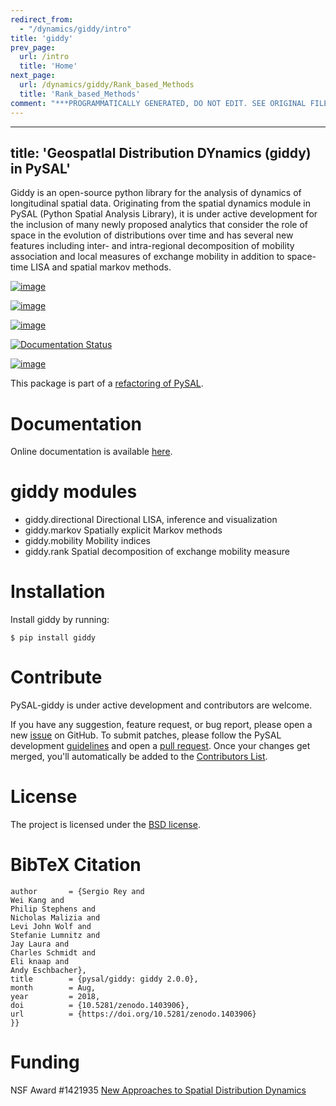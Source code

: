 ```yaml
---
redirect_from:
  - "/dynamics/giddy/intro"
title: 'giddy'
prev_page:
  url: /intro
  title: 'Home'
next_page:
  url: /dynamics/giddy/Rank_based_Methods
  title: 'Rank_based_Methods'
comment: "***PROGRAMMATICALLY GENERATED, DO NOT EDIT. SEE ORIGINAL FILES IN /content***"
---
```

---
title: 'GeospatIal Distribution DYnamics (giddy) in PySAL'
---

Giddy is an open-source python library for the analysis of dynamics of
longitudinal spatial data. Originating from the spatial dynamics module
in PySAL (Python Spatial Analysis Library), it is under active
development for the inclusion of many newly proposed analytics that
consider the role of space in the evolution of distributions over time
and has several new features including inter- and intra-regional
decomposition of mobility association and local measures of exchange
mobility in addition to space-time LISA and spatial markov methods.

[![image](https://api.travis-ci.org/pysal/giddy.svg)](https://travis-ci.org/pysal/giddy)

[![image](https://coveralls.io/repos/github/pysal/giddy/badge.svg?branch=master)](https://coveralls.io/github/pysal/giddy?branch=master)

[![image](https://badges.gitter.im/pysal/giddy.svg)](https://gitter.im/pysal/giddy)

[![Documentation Status](https://readthedocs.org/projects/giddy/badge/?version=latest)](https://giddy.readthedocs.io/en/latest/?badge=latest)

[![image](https://zenodo.org/badge/91390088.svg)](https://zenodo.org/badge/latestdoi/91390088)

This package is part of a [refactoring of
PySAL](https://github.com/pysal/pysal/wiki/PEP-13:-Refactor-PySAL-Using-Submodules).

Documentation
=============

Online documentation is available [here](https://giddy.readthedocs.io).

giddy modules
=============

-   giddy.directional Directional LISA, inference and visualization
-   giddy.markov Spatially explicit Markov methods
-   giddy.mobility Mobility indices
-   giddy.rank Spatial decomposition of exchange mobility measure

Installation
============

Install giddy by running:

    $ pip install giddy

Contribute
==========

PySAL-giddy is under active development and contributors are welcome.

If you have any suggestion, feature request, or bug report, please open
a new [issue](https://github.com/pysal/giddy/issues) on GitHub. To
submit patches, please follow the PySAL development
[guidelines](http://pysal.readthedocs.io/en/latest/developers/index.html)
and open a [pull request](https://github.com/pysal/giddy). Once your
changes get merged, you'll automatically be added to the [Contributors
List](https://github.com/pysal/giddy/graphs/contributors).

License
=======

The project is licensed under the [BSD
license](https://github.com/pysal/giddy/blob/master/LICENSE.txt).

BibTeX Citation
===============

``` {.sourceCode .@misc{giddy_2018_1403906,
author       = {Sergio Rey and
Wei Kang and
Philip Stephens and
Nicholas Malizia and
Levi John Wolf and
Stefanie Lumnitz and
Jay Laura and
Charles Schmidt and
Eli knaap and
Andy Eschbacher},
title        = {pysal/giddy: giddy 2.0.0},
month        = Aug,
year         = 2018,
doi          = {10.5281/zenodo.1403906},
url          = {https://doi.org/10.5281/zenodo.1403906}
}}
```

Funding
=======

NSF Award \#1421935 [New Approaches to Spatial Distribution
Dynamics](https://www.nsf.gov/awardsearch/showAward?AWD_ID=1421935)
